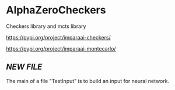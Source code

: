 # AlphaZeroCheckers
Checkers library and mcts library

https://pypi.org/project/imparaai-checkers/

https://pypi.org/project/imparaai-montecarlo/

## ***NEW FILE*** 
The main of a file "TestInput" is to build an input for neural network.
